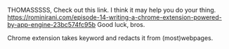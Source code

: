 THOMASSSSS,
Check out this link. I think it may help you do your thing.
https://rominirani.com/episode-14-writing-a-chrome-extension-powered-by-app-engine-23bc574fc95b
Good luck, bros.




Chrome extension takes keyword and redacts it from (most)webpages.
